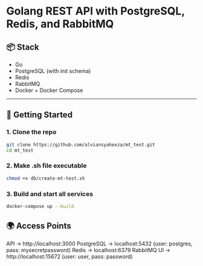# Golang REST API with PostgreSQL, Redis, and RabbitMQ

## 📦 Stack

- Go
- PostgreSQL (with init schema)
- Redis
- RabbitMQ
- Docker + Docker Compose

---

## 🚀 Getting Started

### 1. Clone the repo

```bash
git clone https://github.com/alviansyahexza/mt_test.git
cd mt_test
```

### 2. Make .sh file executable

```bash
chmod +x db/create-mt-test.sh
```

### 3. Build and start all services

```bash
docker-compose up --build
```

## 🌍 Access Points

API → http://localhost:3000
PostgreSQL → localhost:5432 (user: postgres, pass: mysecretpassword)
Redis → localhost:6379
RabbitMQ UI → http://localhost:15672 (user: user, pass: password)

